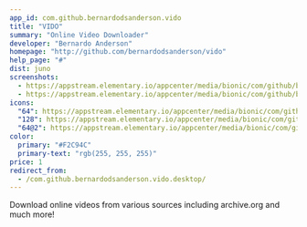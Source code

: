 ```yaml
---
app_id: com.github.bernardodsanderson.vido
title: "VIDO"
summary: "Online Video Downloader"
developer: "Bernardo Anderson"
homepage: "http://github.com/bernardodsanderson/vido"
help_page: "#"
dist: juno
screenshots:
  - https://appstream.elementary.io/appcenter/media/bionic/com/github/bernardodsanderson.vido/F4D819EED91C32688CC4807AF4E80F39/screenshots/image-1_orig.png
  - https://appstream.elementary.io/appcenter/media/bionic/com/github/bernardodsanderson.vido/F4D819EED91C32688CC4807AF4E80F39/screenshots/image-2_orig.png
icons:
  "64": https://appstream.elementary.io/appcenter/media/bionic/com/github/bernardodsanderson.vido/F4D819EED91C32688CC4807AF4E80F39/icons/64x64/com.github.bernardodsanderson.vido_com.github.bernardodsanderson.vido.png
  "128": https://appstream.elementary.io/appcenter/media/bionic/com/github/bernardodsanderson.vido/F4D819EED91C32688CC4807AF4E80F39/icons/128x128/com.github.bernardodsanderson.vido_com.github.bernardodsanderson.vido.png
  "64@2": https://appstream.elementary.io/appcenter/media/bionic/com/github/bernardodsanderson.vido/F4D819EED91C32688CC4807AF4E80F39/icons/64x64@2/com.github.bernardodsanderson.vido_com.github.bernardodsanderson.vido.png
color:
  primary: "#F2C94C"
  primary-text: "rgb(255, 255, 255)"
price: 1
redirect_from:
  - /com.github.bernardodsanderson.vido.desktop/
---
```


<p>Download online videos from various sources including archive.org and much more!</p>